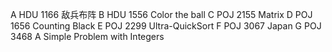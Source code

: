 A	HDU 1166	敌兵布阵
B	HDU 1556	Color the ball
C	POJ 2155	Matrix
D	POJ 1656	Counting Black
E	POJ 2299	Ultra-QuickSort
F	POJ 3067	Japan
G	POJ 3468	A Simple Problem with Integers
